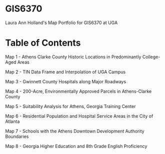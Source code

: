 # GIS6370
Laura Ann Holland's Map Portfolio for GIS6370 at UGA


# Table of Contents
Map 1 - Athens Clarke County Historic Locations in Predominantly College-Aged Areas

Map 2 - TIN Data Frame and Interpolation of UGA Campus

Map 3 - Gwinnett County Hospitals along Major Roadways

Map 4 - 200-Acre, Environmentally Approved Parcels in Athens-Clarke County

Map 5 - Suitability Analysis for Athens, Georgia Training Center

Map 6 - Residential Population and Hospital Service Areas in the City of Atlanta

Map 7 - Schools with the Athens Downtown Development Authority Boundaries

Map 8 - Georgia Higher Education and 8th Grade English Proficiency
